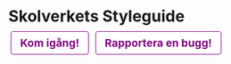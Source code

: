# Skolverkets Styleguide

<style>
  .large-button {
    margin: 4px;
    padding: 0.5rem 1rem;
    background: white;
    border: 1px solid purple;
    border-radius: 4px;
    font-weight: bold;
    font-size: 1.2rem;
    color: purple;
    text-decoration: none;
  }
  .large-button:hover {
    background: #feefff;
    color: purple;
  }
</style>

<div class="navigation-container">
  <a class="large-button" href="/docs/kom-igang/snabbstart">Kom igång!</a>
  <a class="large-button" href="https://github.com/skolverket/styleguide/issues/new">Rapportera en bugg!</a>
</div>
